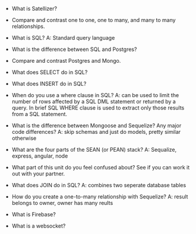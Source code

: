 - What is Satellizer?
- Compare and contrast one to one, one to many, and many to many relationships.
- What is SQL?
    A: Standard query language
- What is the difference between SQL and Postgres?
- Compare and contrast Postgres and Mongo.
- What does SELECT do in SQL?
  
- What does INSERT do in SQL?
- When do you use a where clause in SQL?
    A: can be used to limit the number of rows affected by a SQL DML statement or returned by a query. In brief SQL WHERE             clause is used to extract only those results from a SQL statement.
- What is the difference between Mongoose and Sequelize?  Any major code differences?
    A: skip schemas and just do models, pretty similar otherwise
- What are the four parts of the SEAN (or PEAN) stack?
    A: Sequalize, express, angular, node
- What part of this unit do you feel confused about?  See if you can work it out with your partner.
- What does JOIN do in SQL?
    A: combines two seperate database tables
- How do you create a one-to-many relationship with Sequelize?
    A: result belongs to owner, owner has many reults
- What is Firebase?
- What is a websocket?
